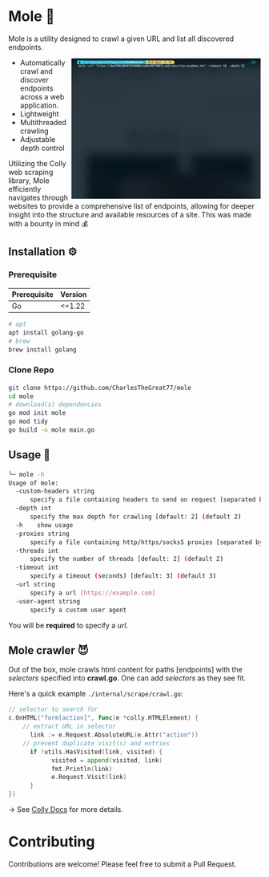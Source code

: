# Mole 🚀
Mole is a utility designed to crawl a given URL and list all discovered endpoints. 

<img align="right" src="./assets/demo.gif" height="280" />

- Automatically crawl and discover endpoints across a web application.
- Lightweight
- Multithreaded crawling
- Adjustable depth control

Utilizing the Colly web scraping library, Mole efficiently navigates through websites to provide a comprehensive list of endpoints, allowing for deeper insight into the structure and available resources of a site.
This was made with a bounty in mind 💰


## Installation ⚙️
### Prerequisite
| Prerequisite | Version |
|--------------|---------|
| Go           |  <=1.22 |

```bash
# apt
apt install golang-go
# brew
brew install golang
```

### Clone Repo
```bash
git clone https://github.com/CharlesTheGreat77/mole
cd mole
# download(s) dependencies
go mod init mole
go mod tidy
go build -o mole main.go
```

## Usage 🔨

```bash
╰─ mole -h
Usage of mole:
  -custom-headers string
      specify a file containing headers to send on request [separated by line]
  -depth int
      specify the max depth for crawling [default: 2] (default 2)
  -h	show usage
  -proxies string
      specify a file containing http/https/socks5 proxies [separated by line]
  -threads int
      specify the number of threads [default: 2] (default 2)
  -timeout int
      specify a timeout (seconds) [default: 3] (default 3)
  -url string
      specify a url [https://example.com]
  -user-agent string
      specify a custom user agent
```

You will be **required** to specify a *url*.

## Mole crawler 😈

Out of the box, mole crawls html content for paths [endpoints] with the *selectors* specified into **crawl.go**. One can add *selectors* as they see fit.

Here's a quick example `./internal/scrape/crawl.go`:

```go
// selector to search for
c.OnHTML("form[action]", func(e *colly.HTMLElement) {
    // extract URL in selector
      link := e.Request.AbsoluteURL(e.Attr("action"))
    // prevent duplicate visit(s) and entries
      if !utils.HasVisited(link, visited) {
            visited = append(visited, link)
            fmt.Println(link)
            e.Request.Visit(link)
      }
})
```

→ See <a href="https://go-colly.org/docs/introduction/start/">Colly Docs</a> for more details.

# Contributing
Contributions are welcome! Please feel free to submit a Pull Request.
